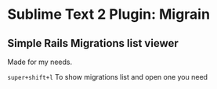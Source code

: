 Sublime Text 2 Plugin: Migrain
===========================

## Simple Rails Migrations list viewer
Made for my needs.

`super+shift+l` To show migrations list and open one you need
